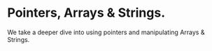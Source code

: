 # Pointers, Arrays & Strings.
We take a deeper dive into using pointers and manipulating Arrays & Strings.
